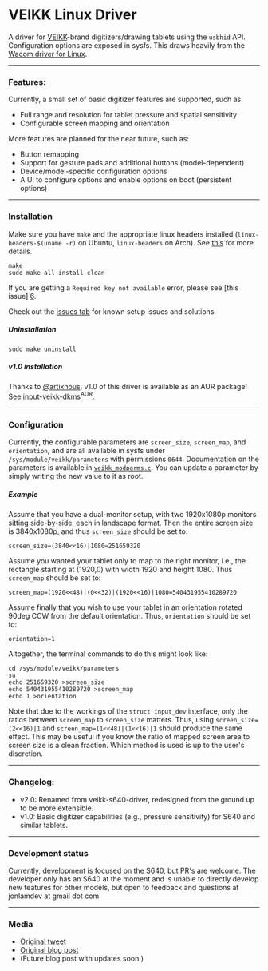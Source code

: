 # VEIKK Linux Driver
A driver for [VEIKK][0]-brand digitizers/drawing tablets using the `usbhid` API.
Configuration options are exposed in sysfs. This draws heavily from the [Wacom
driver for Linux][1].

---

### Features:
Currently, a small set of basic digitizer features are supported, such as:
- Full range and resolution for tablet pressure and spatial sensitivity
- Configurable screen mapping and orientation

More features are planned for the near future, such as:
- Button remapping
- Support for gesture pads and additional buttons (model-dependent)
- Device/model-specific configuration options
- A UI to configure options and enable options on boot (persistent options)

---

### Installation
Make sure you have `make` and the appropriate linux headers installed 
(`linux-headers-$(uname -r)` on Ubuntu, `linux-headers` on Arch). See [this][4]
for more details.

    make
    sudo make all install clean
    
If you are getting a `Required key not available` error, please see [this issue]
[6].

Check out the [issues tab][5] for known setup issues and solutions.

##### Uninstallation
    sudo make uninstall
    
##### v1.0 installation
Thanks to [@artixnous][7], v1.0 of this driver is available as an AUR package!
See [input-veikk-dkms<sup>AUR</sup>][8].
    
---

### Configuration
Currently, the configurable parameters are `screen_size`, `screen_map`, and
`orientation`, and are all available in sysfs under
`/sys/module/veikk/parameters` with permissions `0644`. Documentation on the
parameters is available in [`veikk_modparms.c`][9]. You can update a parameter
by simply writing the new value to it as root.

##### Example
Assume that you have a dual-monitor setup, with two 1920x1080p monitors sitting
side-by-side, each in landscape format. Then the entire screen size is
3840x1080p, and thus `screen_size` should be set to:

    screen_size=(3840<<16)|1080=251659320
    
Assume you wanted your tablet only to map to the right monitor, i.e., the
rectangle starting at (1920,0) with width 1920 and height 1080. Thus
`screen_map` should be set to:

    screen_map=(1920<<48)|(0<<32)|(1920<<16)|1080=540431955410289720
    
Assume finally that you wish to use your tablet in an orientation rotated 90deg
CCW from the default orientation. Thus, `orientation` should be set to:

    orientation=1
    
Altogether, the terminal commands to do this might look like:

    cd /sys/module/veikk/parameters
    su
    echo 251659320 >screen_size
    echo 540431955410289720 >screen_map
    echo 1 >orientation

Note that due to the workings of the `struct input_dev` interface, only the
ratios between `screen_map` to `screen_size` matters. Thus, using
`screen_size=(2<<16)|1` and `screen_map=(1<<48)|(1<<16)|1` should produce the
same effect. This may be useful if you know the ratio of mapped screen area to
screen size is a clean fraction. Which method is used is up to the user's
discretion.

---

### Changelog:
- v2.0: Renamed from veikk-s640-driver, redesigned from the ground up to be more
    extensible.
- v1.0: Basic digitizer capabilities (e.g., pressure sensitivity) for S640 and
    similar tablets.
    
---

### Development status
Currently, development is focused on the S640, but PR's are welcome. The
developer only has an S640 at the moment and is unable to directly develop new
features for other models, but open to feedback and questions at jonlamdev
at gmail dot com.

---

### Media
- [Original tweet][2]
- [Original blog post][3]
- (Future blog post with updates soon.)
    
[0]: https://www.veikk.com/
[1]: https://github.com/torvalds/linux/blob/master/drivers/hid/wacom_wac.c
[2]: https://twitter.com/jlam55555/status/1138285016209854464?s=20
[3]: http://eis.jonlamdev.com/posts/on-developing-a-linux-driver
[4]: https://askubuntu.com/questions/554624/how-to-resolve-the-lib-modules-3-13-0-27-generic-build-no-such-file-or-direct
[5]: https://github.com/jlam55555/veikk-s640-driver/issues
[6]: https://github.com/jlam55555/veikk-linux-driver/issues/3
[7]: https://github.com/artixnous
[8]: https://aur.archlinux.org/packages/input-veikk-dkms/
[9]: ./veikk_modparms.c